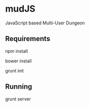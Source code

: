 # mudJS

JavaScript based Multi-User Dungeon

## Requirements

npm install

bower install

grunt init

## Running

grunt server
